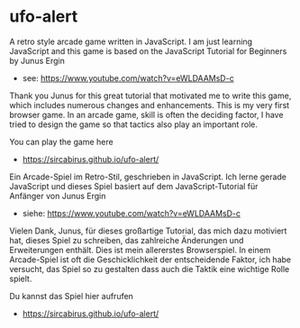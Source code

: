 # ufo-alert
A retro style arcade game written in JavaScript. I am just learning JavaScript and this game is based on the 
JavaScript Tutorial for Beginners by Junus Ergin 
- see: https://www.youtube.com/watch?v=eWLDAAMsD-c

Thank you Junus for this great tutorial that motivated me to write this game, which includes numerous changes and enhancements.
This is my very first browser game. In an arcade game, skill is often the deciding factor, I have tried to design the game so 
that tactics also play an important role.

You can play the game here
- https://sircabirus.github.io/ufo-alert/

Ein Arcade-Spiel im Retro-Stil, geschrieben in JavaScript. Ich lerne gerade JavaScript und dieses Spiel basiert auf dem 
JavaScript-Tutorial für Anfänger von Junus Ergin 
- siehe: https://www.youtube.com/watch?v=eWLDAAMsD-c

Vielen Dank, Junus, für dieses großartige Tutorial, das mich dazu motiviert hat, dieses Spiel zu schreiben, das zahlreiche Änderungen 
und Erweiterungen enthält. Dies ist mein allererstes Browserspiel. In einem Arcade-Spiel ist oft die Geschicklichkeit der entscheidende Faktor, 
ich habe versucht, das Spiel so zu gestalten dass auch die Taktik eine wichtige Rolle spielt.

Du kannst das Spiel hier aufrufen
- https://sircabirus.github.io/ufo-alert/
